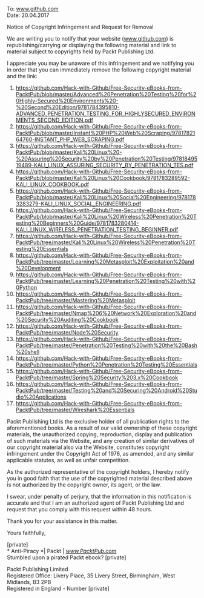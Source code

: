 To: www.github.com  
Date: 20.04.2017  

Notice of Copyright Infringement and Request for Removal   

We are writing you to notify that your website (www.github.com) is
republishing/carrying or displaying the following material and link to
material subject to copyrights held by Packt Publishing Ltd.  

I appreciate you may be unaware of this infringement and we notifying
you in order that you can immediately remove the following copyright
material and the link:  

1. https://github.com/Hack-with-Github/Free-Security-eBooks-from-PacktPub/blob/master/Advanced%20Penetration%20Testing%20for%20Highly-Secured%20Environments%20-%20Second%20Edition/9781784395810-ADVANCED_PENETRATION_TESTING_FOR_HIGHLYSECURED_ENVIRONMENTS_SECOND_EDITION.pdf  
2. https://github.com/Hack-with-Github/Free-Security-eBooks-from-PacktPub/blob/master/Instant%20PHP%20Web%20Scraping/9781782164760-INSTANT_PHP_WEB_SCRAPING.pdf  
3. https://github.com/Hack-with-Github/Free-Security-eBooks-from-PacktPub/blob/master/Kali%20Linux%20-%20Assuring%20Security%20by%20Penetration%20Testing/9781849519489-KALI_LINUX_ASSURING_SECURITY_BY_PENETRATION_TES.pdf  
4. https://github.com/Hack-with-Github/Free-Security-eBooks-from-PacktPub/blob/master/Kali%20Linux%20Cookbook/9781783289592-KALI_LINUX_COOKBOOK.pdf  
5. https://github.com/Hack-with-Github/Free-Security-eBooks-from-PacktPub/blob/master/Kali%20Linux%20Social%20Engineering/9781783283279-KALI_LINUX_SOCIAL_ENGINEERING.pdf  
6. https://github.com/Hack-with-Github/Free-Security-eBooks-from-PacktPub/blob/master/Kali%20Linux%20Wireless%20Penetration%20Testing%20Beginners%20Guide/9781783280414-KALI_LINUX_WIRELESS_PENETRATION_TESTING_BEGINNER.pdf  
7. https://github.com/Hack-with-Github/Free-Security-eBooks-from-PacktPub/tree/master/Kali%20Linux%20Wireless%20Penetration%20Testing%20Essentials  
8. https://github.com/Hack-with-Github/Free-Security-eBooks-from-PacktPub/tree/master/Learning%20Metasploit%20Exploitation%20and%20Development  
9. https://github.com/Hack-with-Github/Free-Security-eBooks-from-PacktPub/tree/master/Learning%20Penetration%20Testing%20with%20Python  
10. https://github.com/Hack-with-Github/Free-Security-eBooks-from-PacktPub/tree/master/Mastering%20Metasploit  
11. https://github.com/Hack-with-Github/Free-Security-eBooks-from-PacktPub/tree/master/Nmap%206%20Network%20Exploration%20and%20Security%20Auditing%20Cookbook  
12. https://github.com/Hack-with-Github/Free-Security-eBooks-from-PacktPub/tree/master/Node%20Security  
13. https://github.com/Hack-with-Github/Free-Security-eBooks-from-PacktPub/tree/master/Penetration%20Testing%20with%20the%20Bash%20shell  
14. https://github.com/Hack-with-Github/Free-Security-eBooks-from-PacktPub/tree/master/Python%20Penetration%20Testing%20Essentials  
15. https://github.com/Hack-with-Github/Free-Security-eBooks-from-PacktPub/tree/master/Spring%20Security%203.x%20Cookbook  
16. https://github.com/Hack-with-Github/Free-Security-eBooks-from-PacktPub/tree/master/Testing%20and%20Securing%20Android%20Studio%20Applications  
17. https://github.com/Hack-with-Github/Free-Security-eBooks-from-PacktPub/tree/master/Wireshark%20Essentials  

Packt Publishing Ltd is the exclusive holder of all publication rights
to the aforementioned books. As a result of our valid ownership of these
copyright materials, the unauthorized copying, reproduction, display and
publication of such materials via the Website, and any creation of
similar derivatives of our copyright material also via the Website,
constitutes copyright infringement under the Copyright Act of 1976, as
amended, and any similar applicable statutes, as well as unfair competition.

As the authorized representative of the copyright holders, I hereby
notify you in good faith that the use of the copyrighted material
described above is not authorized by the copyright owner, its agent, or
the law.

I swear, under penalty of perjury, that the information in this
notification is accurate and that I am an authorized agent of Packt
Publishing Ltd and request that you comply with this request within 48
hours.

Thank you for your assistance in this matter.

Yours faithfully,

[private]  
*
Anti-Piracy *| Packt | _www.PacktPub.com_  
Stumbled upon a pirated Packt ebook? [private]  

Packt Publishing Limited    
Registered Office: Livery Place, 35 Livery Street, Birmingham, West
Midlands, B3 2PB    
Registered in England - Number [private]    
